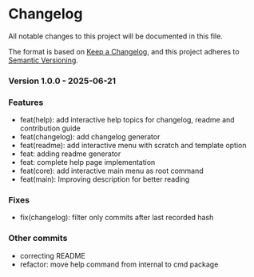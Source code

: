 # Changelog

All notable changes to this project will be documented in this file.

The format is based on [Keep a Changelog](https://keepachangelog.com/en/1.0.0/),
and this project adheres to [Semantic Versioning](https://semver.org/spec/v2.0.0.html).

### Version 1.0.0 - 2025-06-21

### Features
- feat(help): add interactive help topics for changelog, readme and contribution guide
- feat(changelog): add changelog generator
- feat(readme): add interactive menu with scratch and template option
- feat: adding readme generator
- feat: complete help page implementation
- feat(core): add interactive main menu as root command
- feat(main): Improving description for better reading

### Fixes
- fix(changelog): filter only commits after last recorded hash

### Other commits
- correcting README
- refactor: move help command from internal to cmd package

<!-- last-commit: b729f54cf7e0d66b9b2e9e171922147a91b89f56 -->
